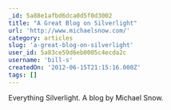 ```yaml
---
_id: 5a88e1afbd6dca0d5f0d3002
title: "A Great Blog on Silverlight"
url: 'http://www.michaelsnow.com/'
category: articles
slug: 'a-great-blog-on-silverlight'
user_id: 5a83ce59d6eb0005c4ecda2c
username: 'bill-s'
createdOn: '2012-06-15T21:15:16.000Z'
tags: []
---
```


Everything Silverlight. A blog by Michael Snow.
